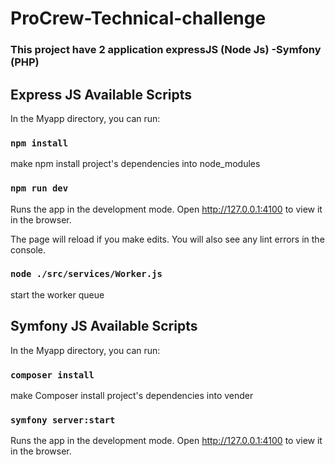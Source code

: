 # ProCrew-Technical-challenge

### This project have 2 application expressJS (Node Js) -Symfony (PHP)

## Express JS Available Scripts

In the Myapp directory, you can run:

### `npm install`

make npm install project's dependencies into node_modules

### `npm run dev`

Runs the app in the development mode.
Open http://127.0.0.1:4100 to view it in the browser.

The page will reload if you make edits.
You will also see any lint errors in the console.

### `node ./src/services/Worker.js`

start the worker queue

## Symfony JS Available Scripts

In the Myapp directory, you can run:

### `composer install`

make Composer install project's dependencies into vender

### `symfony server:start`

Runs the app in the development mode.
Open http://127.0.0.1:4100 to view it in the browser.
